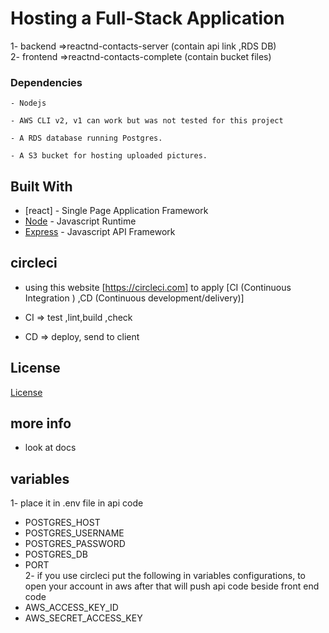 # Hosting a Full-Stack Application
1- backend  =>reactnd-contacts-server   (contain api link ,RDS DB)<br>
2- frontend =>reactnd-contacts-complete (contain bucket files)


### Dependencies

```
- Nodejs

- AWS CLI v2, v1 can work but was not tested for this project

- A RDS database running Postgres.

- A S3 bucket for hosting uploaded pictures.

```

## Built With

- [react] - Single Page Application Framework
- [Node](https://nodejs.org) - Javascript Runtime
- [Express](https://expressjs.com/) - Javascript API Framework


## circleci
- using this website [https://circleci.com] to apply [CI (Continuous Integration ) ,CD (Continuous development/delivery)]

- CI  => test ,lint,build ,check
- CD  => deploy, send to client


## License

[License](LICENSE.txt)

## more info
- look at docs

## variables 
1- place it in .env file in api code <br>
- POSTGRES_HOST
- POSTGRES_USERNAME
- POSTGRES_PASSWORD
- POSTGRES_DB
- PORT <br>
2- if you use circleci put the following in variables configurations, to open your account in aws after that will push api code beside front end code <br>
- AWS_ACCESS_KEY_ID
- AWS_SECRET_ACCESS_KEY
